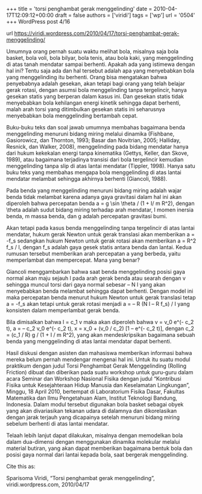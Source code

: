 +++
title = 'torsi penghambat gerak menggelinding'
date = 2010-04-17T12:09:12+00:00
draft = false
authors = ['viridi']
tags = ['wp']
url = '0504'
+++
WordPress post 4/16 <!--more-->

url https://viridi.wordpress.com/2010/04/17/torsi-penghambat-gerak-menggelinding/

Umumnya orang pernah suatu waktu melihat bola, misalnya saja bola basket, bola voli, bola bilyar, bola tenis, atau bola kaki, yang menggelinding di atas tanah mendatar sampai berhenti. Apakah ada yang istimewa dengan hal ini? Tentu saja ada dan hal tersebut adalah apa yang menyebabkan bola yang menggelinding itu berhenti. Orang bisa mengatakan bahwa penyebabnya adalah gesekan, akan tetapi bagi orang yang telah belajar gerak rotasi, dengan asumsi bola menggelinding tanpa tergelincir, hanya gesekan statis yang berperan dalam kasus ini. Dan gesekan statis tidak menyebabkan bola kehilangan energi kinetik sehingga dapat berhenti, malah arah torsi yang ditimbulkan gesekan statis ini seharusnya menyebabkan bola menggelinding bertambah cepat.

Buku-buku teks dan soal jawab umumnya membahas bagaimana benda menggelinding menuruni bidang miring melalui dinamika (Fishbane, Gasiorowicz, dan Thornton, 1993; Basar dan Novitrian, 2005; Halliday, Resnick, dan Walker, 2008), menggelinding pada bidang mendatar hanya dari hukum kekekalan energi tanpa kinematika (Gettys, Keller, dan Skove, 1989), atau bagaimana terjadinya transisi dari bola tergelincir kemudian menggelinding tanpa slip di atas lantai mendatar (Tippler, 1998). Hanya satu buku teks yang membahas mengapa bola menggelinding di atas lantai mendatar melambat sehingga akhirnya berhenti (Giancoli, 1988).

Pada benda yang menggelinding menuruni bidang miring adalah wajar benda tidak melambat karena adanya gaya gravitasi dalam hal ini akan diperoleh bahwa percepatan benda a = g \sin \theta / (1 + I/ m R^2), dengan \theta adalah sudut bidang miring terhadap arah mendatar, I momen inersia benda, m massa benda, dan g adalah percepatan gravitasi bumi.

Akan tetapi pada kasus benda menggelinding tanpa tergelincir di atas lantai mendatar, hukum gerak Newton untuk gerak translasi akan memberikan a = -f_s sedangkan hukum Newton untuk gerak rotasi akan memberikan a = R^2 f_s / I, dengan f_s adalah gaya gesek statis antara benda dan lantai. Kedua rumusan tersebut memberikan arah percepatan a yang berbeda, yaitu memperlambat dan mempercepat. Mana yang benar?

Giancoli menggambarkan bahwa saat benda menggelinding posisi gaya normal akan maju sejauh l pada arah gerak benda atau searah dengan v sehingga muncul torsi dari gaya normal sebesar – N l yang akan menyebabkan benda melambat sehingga dapat berhenti. Dengan model ini maka percepatan benda menurut hukum Newton untuk gerak translasi tetap a = -f_s akan tetapi untuk gerak rotasi menjadi a = – R (N l – R f_s) / I yang konsisten dalam memperlambat gerak benda.

Bila dimisalkan bahwa l = c_1 v maka akan diperoleh bahwa v = v_0 e^(- c_2 t), a = – c_2 v_0 e^(- c_2 t), x = x_0 + (v_0 / c_2) [1 – e^(- c_2 t)], dengan c_2 = (c_1 / R) g / (1 + I / m R^2), yang akan mendeskripsikan bagaimana sebuah benda yang menggelinding di atas lantai mendatar dapat berhenti.

Hasil diskusi dengan asisten dan mahasiswa memberikan informasi bahwa mereka belum pernah mendengar mengenai hal ini. Untuk itu suatu modul praktikum dengan judul Torsi Penghambat Gerak Menggelinding (Rolling Friction) dibuat dan diberikan pada suatu workshop untuk guru-guru dalam acara Seminar dan Workshop Nasional Fisika dengan judul “Kontribusi Fisika untuk Kesejahteraan Hidup Manusia dan Keselamatan Lingkungan”, Minggu, 18 April 2010, bertempat di Laboratorium Fisika Dasar, Fakultas Matematika dan Ilmu Pengetahuan Alam, Institut Teknologi Bandung, Indonesia. Dalam modul tersebut digunakan bola basket sebagai obyek yang akan divariasikan tekanan udara di dalamnya dan dikorelasikan dengan jarak terjauh yang dicapainya setelah menuruni bidang miring sebelum berhenti di atas lantai mendatar.

Telaah lebih lanjut dapat dilakukan, misalnya dengan memodelkan bola dalam dua-dimensi dengan menggunakan dinamika molekular melalui material butiran, yang akan dapat memberikan bagaimana bentuk bola dan posisi gaya normal dari lantai kepada bola, saat bergerak menggelinding.

Cite this as:

Sparisoma Viridi, “Torsi penghambat gerak menggelinding”, viridi.wordpress.com, 2010/04/17
